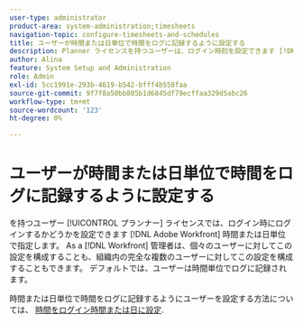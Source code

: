 ```yaml
---
user-type: administrator
product-area: system-administration;timesheets
navigation-topic: configure-timesheets-and-schedules
title: ユーザーが時間または日単位で時間をログに記録するように設定する
description: Planner ライセンスを持つユーザーは、ログイン時刻を設定できます [!DNL Adobe Workfront] 時間または日単位で指定します。 Workfront管理者は、個々のユーザーまたは組織内の完全な複数のユーザーに対してこの設定を設定できます。 デフォルトでは、ユーザーは時間単位でログに記録されます。
author: Alina
feature: System Setup and Administration
role: Admin
exl-id: 5cc1991e-293b-4619-b542-bfff4b558faa
source-git-commit: 9f7f8a50bb805b1d6845df79ecffaa329d5abc26
workflow-type: tm+mt
source-wordcount: '123'
ht-degree: 0%

---
```


# ユーザーが時間または日単位で時間をログに記録するように設定する

<!--this article should be removed from the admin area because this is not an admin function; we have another article linked below in the user area for timesheets -->

を持つユーザー [!UICONTROL プランナー] ライセンスでは、ログイン時にログインするかどうかを設定できます [!DNL Adobe Workfront] 時間または日単位で指定します。 As a [!DNL Workfront] 管理者は、個々のユーザーに対してこの設定を構成することも、組織内の完全な複数のユーザーに対してこの設定を構成することもできます。 デフォルトでは、ユーザーは時間単位でログに記録されます。

時間または日単位で時間をログに記録するようにユーザーを設定する方法については、 [時間をログイン時間または日に設定](../../../timesheets/config-timesheet-prefs/config-time-logged-hrs-days.md).
